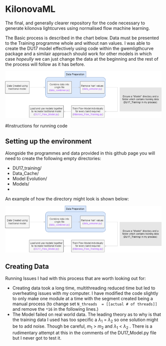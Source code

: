 # KilonovaML
The final, and generally clearer repository for the code necessary to generate kilonova lightcurves using normalised flow machine learning.

The Basic process is described in the chart below. Data must be presented to the Training programme whole and without nan values. I was able to create the DU17 model effectively using code within the gwemligthcurve package and a similair approach should work for other models in which case *hopeully* we can just change the data at the beginning and the rest of the process will follow as it has before. 

![alt text](https://github.com/2300431w/KilonovaML/blob/main/Flow%20Chart.png)

 #Instructions for running code

## Setting up the environment

Alongside the programmes and data provided in this github page you will need to create the following empty directories:

- DU17_training/
- Data_Cache/
- Model Evolution/
- Models/
- 
An example of how the directory might look is shown below:

![alt text](https://github.com/2300431w/KilonovaML/blob/main/Flow%20Chart.png)

## Creating Data
Running
Issues I had with this process that are worth looking out for:
- Creating data took a long time, multithreading reduced time but led to overheating issues with my computer. I have modified the code slightly to only make one module at a time with the segment created being a manual process (to change set ``N_threads  = [[actual # of threads]]`` and remove the ``*16`` in the following lines.)
- The Model failed on real world data. The leading theory as to why is that the training data I used has too specific a $\lambda_1$ = $\lambda_2$ so one solution might be to add noise. Though be careful, $m_1$ > $m_2$ and $\lambda_1$ < $\lambda_2$ . There is a rudimentary attempt at this in the comments of the DU17_Model.py file but I never got to test it. 
